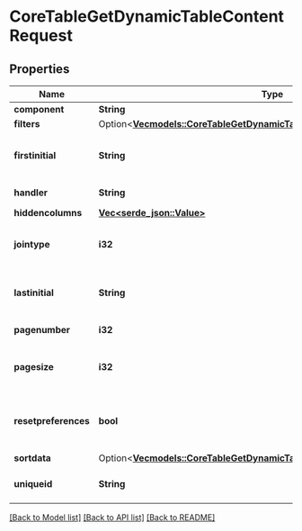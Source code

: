 # CoreTableGetDynamicTableContentRequest

## Properties

Name | Type | Description | Notes
------------ | ------------- | ------------- | -------------
**component** | **String** | Component | 
**filters** | Option<[**Vec<models::CoreTableGetDynamicTableContentRequestFiltersInner>**](core_table_get_dynamic_table_content_request_filters_inner.md)> |  | [optional]
**firstinitial** | **String** | The first initial to sort filter on | [default to null]
**handler** | **String** | Handler | [default to null]
**hiddencolumns** | [**Vec<serde_json::Value>**](serde_json::Value.md) |  | 
**jointype** | **i32** | Type of join to join all filters together | [default to null]
**lastinitial** | **String** | The last initial to sort filter on | [default to null]
**pagenumber** | **i32** | The page number | [default to null]
**pagesize** | **i32** | The number of records per page | [default to null]
**resetpreferences** | **bool** | Whether the table preferences should be reset | [default to null]
**sortdata** | Option<[**Vec<models::CoreTableGetDynamicTableContentRequestSortdataInner>**](core_table_get_dynamic_table_content_request_sortdata_inner.md)> |  | [optional]
**uniqueid** | **String** | Unique ID for the container | [default to null]

[[Back to Model list]](../README.md#documentation-for-models) [[Back to API list]](../README.md#documentation-for-api-endpoints) [[Back to README]](../README.md)


